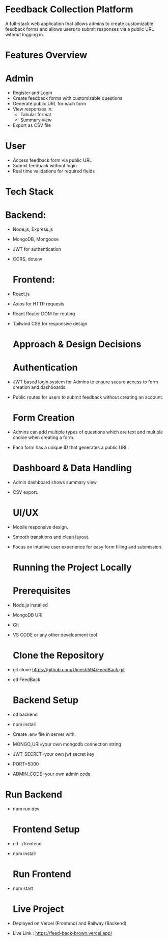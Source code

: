 # Feedback Collection Platform

  A full-stack web application that allows admins to create customizable feedback forms and allows users to submit responses via a public URL without logging in.

 # Features Overview

 # Admin
- Register and Login
- Create feedback forms with customizable questions
- Generate public URL for each form
- View responses in:
  - Tabular format
  - Summary view
- Export as CSV file

 # User
- Access feedback form via public URL
- Submit feedback without login
- Real time validations for required fields

 # Tech Stack

  # Backend:
- Node.js, Express.js
- MongoDB, Mongoose
- JWT for authentication
- CORS, dotenv

  # Frontend:
- React.js
- Axios for HTTP requests
- React Router DOM for routing
- Tailwind CSS for responsive design

  
  # Approach & Design Decisions

  # Authentication
- JWT based login system for Admins to ensure secure access to form creation and dashboards.
- Public routes for users to submit feedback without creating an account.

  # Form Creation
- Admins can add multiple types of questions which are text and multiple choice when creating a form.
- Each form has a unique ID that generates a public URL.

  # Dashboard & Data Handling
- Admin dashboard shows summary view.
- CSV export.

  # UI/UX
- Mobile responsive design.
- Smooth transitions and clean layout.
- Focus on intuitive user experience for easy form filling and submission.

  # Running the Project Locally

  # Prerequisites
- Node.js installed
- MongoDB URI
- Git
- VS CODE or any other development tool

  # Clone the Repository
- git clone https://github.com/Umesh594/FeedBack.git
- cd FeedBack

  # Backend Setup
- cd backend
- npm install
-  Create .env file in server with  
-  MONGO_URI=your own mongodb connection string
-  JWT_SECRET=your own jwt secret key
-  PORT=5000
-  ADMIN_CODE=your own admin code
  # Run Backend
- npm run dev

  # Frontend Setup
- cd ../frontend
- npm install
  # Run Frontend
- npm start

  # Live Project

- Deployed on Vercel (Frontend) and Railway (Backend)
- Live Link : https://feed-back-brown.vercel.app/
